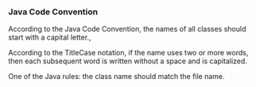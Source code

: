 ### Java Code Convention
According to the Java Code Convention, the names of all classes should start with a capital letter.,

According to the TitleCase notation, if the name uses two or more words, then each subsequent word is written without a space and is capitalized.

One of the Java rules: the class name should match the file name.

